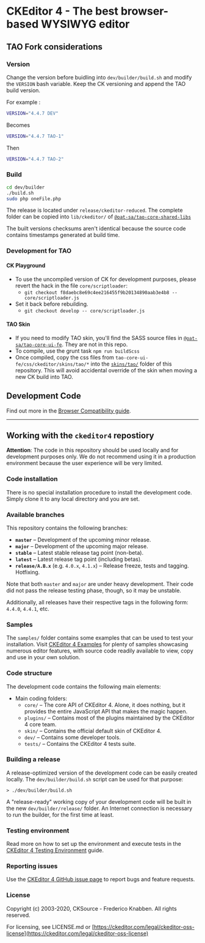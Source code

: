 CKEditor 4 - The best browser-based WYSIWYG editor
==================================================

## TAO Fork considerations

### Version

Change the version  before buidling into `dev/builder/build.sh` and modify the `VERSION` bash variable.
Keep the CK versioning and append the TAO build version.

For example :

```sh
VERSION="4.4.7 DEV"
```

Becomes

```sh
VERSION="4.4.7 TAO-1"
```

Then

```sh
VERSION="4.4.7 TAO-2"
```


### Build

```sh
cd dev/builder
./build.sh
sudo php oneFile.php
```

The release is located under `release/ckeditor-reduced`. The complete folder can be copied into `lib/ckeditor/` of [`@oat-sa/tao-core-shared-libs`](https://github.com/oat-sa/tao-core-shared-libs-fe)

The built versions checksums aren't identical because the source code contains timestamps generated at build time.


### Development for TAO

#### CK Playground
- To use the uncompiled version of CK for development purposes, please revert the hack in the file `core/scriptloader`:
    - `git checkout f8daebc8e69c4ee216455f9b20134890aab3e4b8 -- core/scriptloader.js `
- Set it back before rebuilding.
    - `git checkout develop -- core/scriptloader.js`

#### TAO Skin
- If you need to modify TAO skin, you'll find the SASS source files in [`@oat-sa/tao-core-ui-fe`](https://github.com/oat-sa/tao-core-ui-fe/tree/master/scss/ckeditor/skins/tao/scss). They are not in this repo.
- To compile, use the grunt task `npm run buildScss`
- Once compiled, copy the css files from `tao-core-ui-fe/css/ckeditor/skins/tao/*` into the [`skins/tao/`](https://github.com/oat-sa/ckeditor-dev/tree/develop/skins/tao) folder of this repository. This will avoid accidental override of the skin when moving a new CK build into TAO.

## Development Code

Find out more in the [Browser Compatibility guide](https://ckeditor.com/docs/ckeditor4/latest/guide/dev_browsers.html#officially-supported-browsers).

---

## Working with the `ckeditor4` repostiory

**Attention**: The code in this repository should be used locally and for development purposes only. We do not recommend using it in a production environment because the user experience will be very limited.

### Code installation

There is no special installation procedure to install the development code.
Simply clone it to any local directory and you are set.

### Available branches

This repository contains the following branches:

  - **`master`** &ndash; Development of the upcoming minor release.
  - **`major`** &ndash; Development of the upcoming major release.
  - **`stable`** &ndash; Latest stable release tag point (non-beta).
  - **`latest`** &ndash; Latest release tag point (including betas).
  - **`release/A.B.x`** (e.g. `4.0.x`, `4.1.x`) &ndash; Release freeze, tests and tagging. Hotfixing.

Note that both `master` and `major` are under heavy development. Their code did not pass the release testing phase, though, so it may be unstable.

Additionally, all releases have their respective tags in the following form: `4.4.0`, `4.4.1`, etc.

### Samples

The `samples/` folder contains some examples that can be used to test your installation. Visit [CKEditor 4 Examples](https://ckeditor.com/docs/ckeditor4/latest/examples/index.html) for plenty of samples showcasing numerous editor features, with source code readily available to view, copy and use in your own solution.

### Code structure

The development code contains the following main elements:

  - Main coding folders:
    - `core/` &ndash; The core API of CKEditor 4. Alone, it does nothing, but it provides the entire JavaScript API that makes the magic happen.
    - `plugins/` &ndash; Contains most of the plugins maintained by the CKEditor 4 core team.
    - `skin/` &ndash; Contains the official default skin of CKEditor 4.
    - `dev/` &ndash; Contains some developer tools.
    - `tests/` &ndash; Contains the CKEditor 4 tests suite.

### Building a release

A release-optimized version of the development code can be easily created locally. The `dev/builder/build.sh` script can be used for that purpose:

	> ./dev/builder/build.sh

A "release-ready" working copy of your development code will be built in the new `dev/builder/release/` folder. An Internet connection is necessary to run the builder, for the first time at least.

### Testing environment

Read more on how to set up the environment and execute tests in the [CKEditor 4 Testing Environment](https://ckeditor.com/docs/ckeditor4/latest/guide/dev_tests.html) guide.

### Reporting issues

Use the [CKEditor 4 GitHub issue page](https://github.com/ckeditor/ckeditor4/issues) to report bugs and feature requests.

### License

Copyright (c) 2003-2020, CKSource - Frederico Knabben. All rights reserved.

For licensing, see LICENSE.md or [https://ckeditor.com/legal/ckeditor-oss-license](https://ckeditor.com/legal/ckeditor-oss-license)
